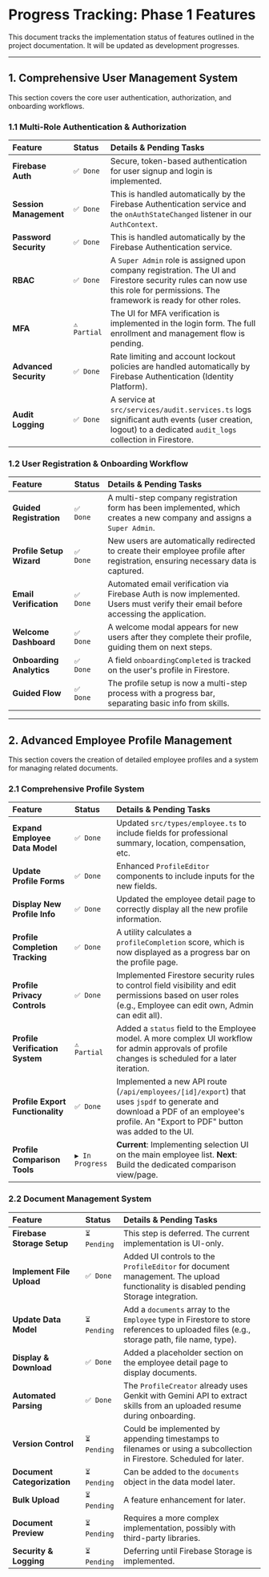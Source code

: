 # Progress Tracking: Phase 1 Features

This document tracks the implementation status of features outlined in the project documentation. It will be updated as development progresses.

---

## 1. Comprehensive User Management System

This section covers the core user authentication, authorization, and onboarding workflows.

### 1.1 Multi-Role Authentication & Authorization

| Feature                | Status       | Details & Pending Tasks                                                                                                                                                        |
| :--------------------- | :----------- | :----------------------------------------------------------------------------------------------------------------------------------------------------------------------------- |
| **Firebase Auth**      | `✅ Done`    | Secure, token-based authentication for user signup and login is implemented.                                                                                                   |
| **Session Management** | `✅ Done`    | This is handled automatically by the Firebase Authentication service and the `onAuthStateChanged` listener in our `AuthContext`.                                               |
| **Password Security**  | `✅ Done`    | This is handled automatically by the Firebase Authentication service.                                                                                                          |
| **RBAC**               | `✅ Done`    | A `Super Admin` role is assigned upon company registration. The UI and Firestore security rules can now use this role for permissions. The framework is ready for other roles. |
| **MFA**                | `⚠️ Partial` | The UI for MFA verification is implemented in the login form. The full enrollment and management flow is pending.                                                              |
| **Advanced Security**  | `✅ Done`    | Rate limiting and account lockout policies are handled automatically by Firebase Authentication (Identity Platform).                                                           |
| **Audit Logging**      | `✅ Done`    | A service at `src/services/audit.services.ts` logs significant auth events (user creation, logout) to a dedicated `audit_logs` collection in Firestore.                        |

### 1.2 User Registration & Onboarding Workflow

| Feature                  | Status    | Details & Pending Tasks                                                                                                            |
| :----------------------- | :-------- | :--------------------------------------------------------------------------------------------------------------------------------- |
| **Guided Registration**  | `✅ Done` | A multi-step company registration form has been implemented, which creates a new company and assigns a `Super Admin`.              |
| **Profile Setup Wizard** | `✅ Done` | New users are automatically redirected to create their employee profile after registration, ensuring necessary data is captured.   |
| **Email Verification**   | `✅ Done` | Automated email verification via Firebase Auth is now implemented. Users must verify their email before accessing the application. |
| **Welcome Dashboard**    | `✅ Done` | A welcome modal appears for new users after they complete their profile, guiding them on next steps.                               |
| **Onboarding Analytics** | `✅ Done` | A field `onboardingCompleted` is tracked on the user's profile in Firestore.                                                       |
| **Guided Flow**          | `✅ Done` | The profile setup is now a multi-step process with a progress bar, separating basic info from skills.                              |

---

## 2. Advanced Employee Profile Management

This section covers the creation of detailed employee profiles and a system for managing related documents.

### 2.1 Comprehensive Profile System

| Feature                          | Status           | Details & Pending Tasks                                                                                                                                                              |
| :------------------------------- | :--------------- | :----------------------------------------------------------------------------------------------------------------------------------------------------------------------------------- |
| **Expand Employee Data Model**   | `✅ Done`        | Updated `src/types/employee.ts` to include fields for professional summary, location, compensation, etc.                                                                             |
| **Update Profile Forms**         | `✅ Done`        | Enhanced `ProfileEditor` components to include inputs for the new fields.                                                                                                            |
| **Display New Profile Info**     | `✅ Done`        | Updated the employee detail page to correctly display all the new profile information.                                                                                               |
| **Profile Completion Tracking**  | `✅ Done`        | A utility calculates a `profileCompletion` score, which is now displayed as a progress bar on the profile page.                                                                      |
| **Profile Privacy Controls**     | `✅ Done`        | Implemented Firestore security rules to control field visibility and edit permissions based on user roles (e.g., Employee can edit own, Admin can edit all).                         |
| **Profile Verification System**  | `⚠️ Partial`     | Added a `status` field to the Employee model. A more complex UI workflow for admin approvals of profile changes is scheduled for a later iteration.                                  |
| **Profile Export Functionality** | `✅ Done`        | Implemented a new API route (`/api/employees/[id]/export`) that uses `jspdf` to generate and download a PDF of an employee's profile. An "Export to PDF" button was added to the UI. |
| **Profile Comparison Tools**     | `▶️ In Progress` | **Current**: Implementing selection UI on the main employee list. **Next**: Build the dedicated comparison view/page.                                                                |

### 2.2 Document Management System

| Feature                     | Status       | Details & Pending Tasks                                                                                                                  |
| :-------------------------- | :----------- | :--------------------------------------------------------------------------------------------------------------------------------------- |
| **Firebase Storage Setup**  | `⏳ Pending` | This step is deferred. The current implementation is UI-only.                                                                            |
| **Implement File Upload**   | `✅ Done`    | Added UI controls to the `ProfileEditor` for document management. The upload functionality is disabled pending Storage integration.      |
| **Update Data Model**       | `⏳ Pending` | Add a `documents` array to the `Employee` type in Firestore to store references to uploaded files (e.g., storage path, file name, type). |
| **Display & Download**      | `✅ Done`    | Added a placeholder section on the employee detail page to display documents.                                                            |
| **Automated Parsing**       | `✅ Done`    | The `ProfileCreator` already uses Genkit with Gemini API to extract skills from an uploaded resume during onboarding.                    |
| **Version Control**         | `⏳ Pending` | Could be implemented by appending timestamps to filenames or using a subcollection in Firestore. Scheduled for later.                    |
| **Document Categorization** | `⏳ Pending` | Can be added to the `documents` object in the data model later.                                                                          |
| **Bulk Upload**             | `⏳ Pending` | A feature enhancement for later.                                                                                                         |
| **Document Preview**        | `⏳ Pending` | Requires a more complex implementation, possibly with third-party libraries.                                                             |
| **Security & Logging**      | `⏳ Pending` | Deferring until Firebase Storage is implemented.                                                                                         |
